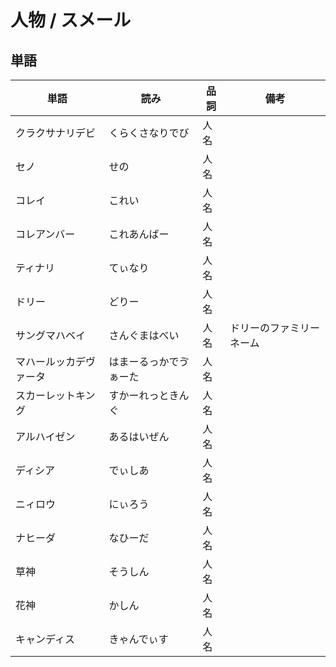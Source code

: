 # 人物 / スメール

## 単語

|単語|読み|品詞|備考|
|---|---|---|---|
|クラクサナリデビ|くらくさなりでび|人名||
|セノ|せの|人名||
|コレイ|これい|人名||
|コレアンバー|これあんばー|人名||
|ティナリ|てぃなり|人名||
|ドリー|どりー|人名||
|サングマハベイ|さんぐまはべい|人名|ドリーのファミリーネーム|
|マハールッカデヴァータ|はまーるっかでゔぁーた|人名||
|スカーレットキング|すかーれっときんぐ|人名||
|アルハイゼン|あるはいぜん|人名||
|ディシア|でぃしあ|人名||
|ニィロウ|にぃろう|人名||
|ナヒーダ|なひーだ|人名||
|草神|そうしん|人名||
|花神|かしん|人名||
|キャンディス|きゃんでぃす|人名||